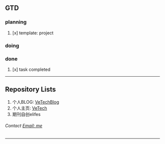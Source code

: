 ## **GTD**

### planning
1. [x] template: project

### doing

### done
1. [x] task completed

---

## Repository Lists

1. 个人BLOG: [VeTechBlog](https://whve.github.io/VeTechBlog/)
1. 个人主页: [VeTech](https://whve.github.io/VeTech/)
1. 期刊自创elifes


###### Contact [Email: me](zhewang.zw@foxmail.com)

---

<!--
**whve/whve** is a ✨ _special_ ✨ repository because its `README.md` (this file) appears on your GitHub profile.
-->